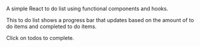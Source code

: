 A simple React to do list using functional components and hooks.

This to do list shows a progress bar that updates based on the amount of to do items and completed to do items.

Click on todos to complete.